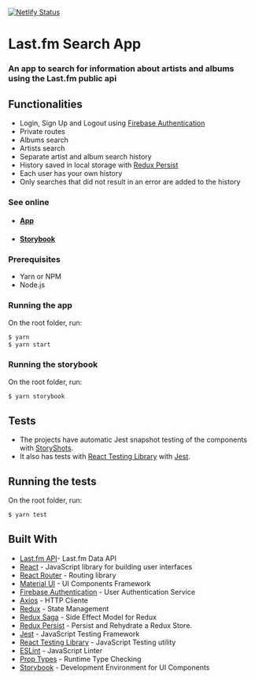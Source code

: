 [![Netlify Status](https://api.netlify.com/api/v1/badges/b27abb68-eb05-40d6-b10e-ed098156041e/deploy-status)](https://app.netlify.com/sites/lastfm-search/deploys)

# Last.fm Search App

### An app to search for information about artists and albums using the Last.fm public api

## Functionalities

- Login, Sign Up and Logout using [Firebase Authentication](https://firebase.google.com/docs/auth)
- Private routes
- Albums search
- Artists search
- Separate artist and album search history
- History saved in local storage with [Redux Persist](https://github.com/rt2zz/redux-persist)
- Each user has your own history
- Only searches that did not result in an error are added to the history

### See online

- #### [App](https://lastfm-search.netlify.com)
- #### [Storybook](https://storybook-lastfm-search.netlify.com)

### Prerequisites

- Yarn or NPM
- Node.js

### Running the app

On the root folder, run:

```sh
$ yarn
$ yarn start
```

### Running the storybook

On the root folder, run:

```sh
$ yarn storybook
```

## Tests

- The projects have automatic Jest snapshot testing of the components with [StoryShots](https://github.com/storybookjs/storybook/tree/master/addons/storyshots/storyshots-core).
- It also has tests with [React Testing Library](https://github.com/testing-library/react-testing-library) with [Jest](https://github.com/facebook/jest).

## Running the tests

On the root folder, run:

```sh
$ yarn test
```

## Built With

- [Last.fm API](https://www.last.fm/api)- Last.fm Data API
- [React](https://reactjs.org/) - JavaScript library for building user interfaces
- [React Router](https://github.com/ReactTraining/react-router) - Routing library
- [Material UI](https://material-ui.com/) - UI Components Framework
- [Firebase Authentication](https://firebase.google.com/docs/auth) - User Authentication Service
- [Axios](https://github.com/axios/axios) - HTTP Cliente
- [Redux](https://redux.js.org/) - State Management
- [Redux Saga](https://github.com/redux-saga/redux-saga) - Side Effect Model for Redux
- [Redux Persist](https://github.com/rt2zz/redux-persist) - Persist and Rehydrate a Redux Store.
- [Jest](https://jestjs.io/) - JavaScript Testing Framework
- [React Testing Library](https://github.com/testing-library/react-testing-library) - JavaScript Testing utility
- [ESLint](https://eslint.org/) - JavaScript Linter
- [Prop Types](https://github.com/facebook/prop-types) - Runtime Type Checking
- [Storybook](https://github.com/storybookjs/storybook) - Development Environment for UI Components
